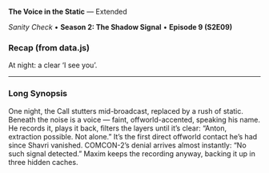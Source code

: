 **The Voice in the Static** — Extended

_Sanity Check_ • **Season 2: The Shadow Signal** • **Episode 9 (S2E09)**

### Recap (from data.js)
At night: a clear ‘I see you’.

---

### Long Synopsis

One night, the Call stutters mid-broadcast, replaced by a rush of static. Beneath the noise is a voice — faint, offworld-accented, speaking his name. He records it, plays it back, filters the layers until it’s clear: “Anton, extraction possible. Not alone.”
It’s the first direct offworld contact he’s had since Shavri vanished. COMCON-2’s denial arrives almost instantly: “No such signal detected.” Maxim keeps the recording anyway, backing it up in three hidden caches.